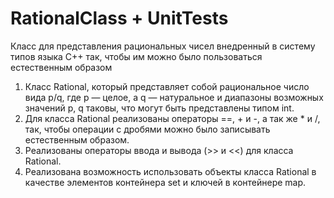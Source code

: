 # RationalClass + UnitTests
Класс для представления рациональных чисел внедренный в систему типов языка С++ так, чтобы им можно было пользоваться естественным образом
1. Класс Rational, который представляет собой рациональное число вида p/q, где p — целое, а q — натуральное и диапазоны возможных значений p, q таковы, что могут быть представлены типом int.
2. Для класса Rational реализованы операторы ==, + и -, а так же * и /, так, чтобы операции с дробями можно было записывать естественным образом.
3. Реализованы операторы ввода и вывода (>> и <<) для класса Rational.
4. Реализована возможность использовать объекты класса Rational в качестве элементов контейнера set и ключей в контейнере map.

